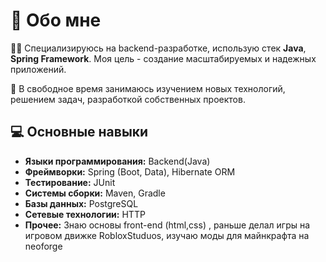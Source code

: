 # 🚀 Обо мне

👨‍💻 Специализируюсь на backend-разработке, использую стек **Java**,  **Spring Framework**. Моя цель - создание масштабируемых и надежных приложений. 

🌱 В свободное время занимаюсь изучением новых технологий, решением задач, разработкой собственных проектов.

## 💻 Основные навыки
- **Языки программирования:** Backend(Java) 
- **Фреймворки:** Spring (Boot, Data), Hibernate ORM
- **Тестирование:** JUnit
- **Системы сборки:** Maven, Gradle
- **Базы данных:** PostgreSQL
- **Сетевые технологии:** HTTP
- **Прочее:** Знаю основы front-end (html,css) , раньше делал игры на игровом движке RobloxStuduos, изучаю моды для майнкрафта на neoforge
  
